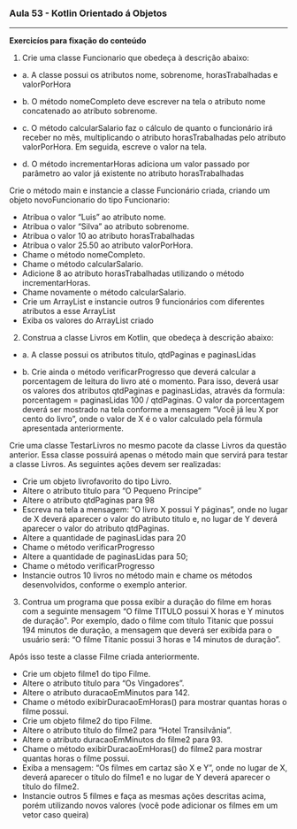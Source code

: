 ### Aula 53 - Kotlin Orientado á Objetos

<hr>

**Exercicíos para fixação do conteúdo**

1. Crie uma classe Funcionario que obedeça à descrição abaixo:
  - a. A classe possui os atributos nome, sobrenome,
horasTrabalhadas e valorPorHora


- b. O método nomeCompleto deve escrever na tela o atributo
nome concatenado ao atributo sobrenome.


- c. O método calcularSalario faz o cálculo de quanto o funcionário
irá receber no mês, multiplicando o atributo horasTrabalhadas
pelo atributo valorPorHora. Em seguida, escreve o valor na tela.


- d. O método incrementarHoras adiciona um valor passado por
parâmetro ao valor já existente no atributo horasTrabalhadas

Crie o método main e instancie a classe Funcionário criada, criando um
objeto novoFuncionario do tipo Funcionario:

- Atribua o valor “Luis” ao atributo nome.
- Atribua o valor “Silva” ao atributo sobrenome.
- Atribua o valor 10 ao atributo horasTrabalhadas
- Atribua o valor 25.50 ao atributo valorPorHora.
- Chame o método nomeCompleto.
- Chame o método calcularSalario.
- Adicione 8 ao atributo horasTrabalhadas utilizando o método
  incrementarHoras.
- Chame novamente o método calcularSalario.
- Crie um ArrayList e instancie outros 9 funcionários com diferentes
  atributos a esse ArrayList
- Exiba os valores do ArrayList criado

2. Construa a classe Livros em Kotlin, que obedeça à descrição abaixo:
- a. A classe possui os atributos titulo, qtdPaginas e paginasLidas


- b. Crie ainda o método verificarProgresso que deverá calcular a
porcentagem de leitura do livro até o momento. Para isso,
deverá usar os valores dos atributos qtdPaginas e
paginasLidas, através da formula: porcentagem = paginasLidas
100 / qtdPaginas. O valor da porcentagem deverá ser
  mostrado na tela conforme a mensagem “Você já leu X por
  cento do livro”, onde o valor de X é o valor calculado pela
  fórmula apresentada anteriormente.

Crie uma classe TestarLivros no mesmo pacote da classe Livros da questão
anterior. Essa classe possuirá apenas o método main que servirá para testar
a classe Livros. As seguintes ações devem ser realizadas:

- Crie um objeto livrofavorito do tipo Livro.
- Altere o atributo titulo para “O Pequeno Príncipe”
- Altere o atributo qtdPaginas para 98
- Escreva na tela a mensagem: “O livro X possui Y páginas”, onde no
  lugar de X deverá aparecer o valor do atributo titulo e, no lugar de Y
  deverá aparecer o valor do atributo qtdPaginas.
- Altere a quantidade de paginasLidas para 20
- Chame o método verificarProgresso
- Altere a quantidade de paginasLidas para 50;
- Chame o método verificarProgresso
- Instancie outros 10 livros no método main e chame os métodos
  desenvolvidos, conforme o exemplo anterior.

3. Contrua um programa que possa exibir a duração do filme em horas
   com a seguinte mensagem “O filme TITULO possui X horas e Y
   minutos de duração". Por exemplo, dado o filme com título Titanic
   que possui 194 minutos de duração, a mensagem que deverá ser
   exibida para o usuário será: “O filme Titanic possui 3 horas e 14
   minutos de duração”.

Após isso teste a classe Filme criada anteriormente.
- Crie um objeto filme1 do tipo Filme.
- Altere o atributo título para “Os Vingadores”.
- Altere o atributo duracaoEmMinutos para 142.
- Chame o método exibirDuracaoEmHoras() para mostrar quantas
  horas o filme possui.
- Crie um objeto filme2 do tipo Filme.
- Altere o atributo título do filme2 para “Hotel Transilvânia”.
- Altere o atributo duracaoEmMinutos do filme2 para 93.
- Chame o método exibirDuracaoEmHoras() do filme2 para mostrar
  quantas horas o filme possui.
- Exiba a mensagem: “Os filmes em cartaz são X e Y”, onde no lugar de
  X, deverá aparecer o título do filme1 e no lugar de Y deverá aparecer o
  título do filme2.
- Instancie outros 5 filmes e faça as mesmas ações descritas acima,
  porém utilizando novos valores (você pode adicionar os filmes em
  um vetor caso queira)